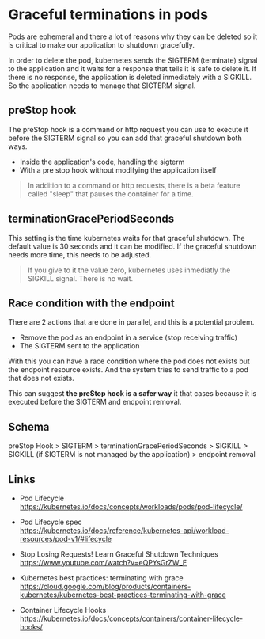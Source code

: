 # Graceful terminations in pods

Pods are ephemeral and there a lot of reasons why they can be deleted so it is critical to make our application to shutdown gracefully.

In order to delete the pod, kubernetes sends the SIGTERM (terminate) signal to the application and it waits for a response that tells it is safe to delete it. If there is no response, the application is deleted inmediately with a SIGKILL.
So the application needs to manage that SIGTERM signal.

## preStop hook

The preStop hook is a command or http request you can use to execute it before the SIGTERM signal so you can add that graceful shutdown both ways.

- Inside the application's code, handling the sigterm
- With a pre stop hook without modifying the application itself

> In addition to a command or http requests, there is a beta feature called "sleep" that pauses the container for a time.

## terminationGracePeriodSeconds

This setting is the time kubernetes waits for that graceful shutdown. The default value is 30 seconds and it can be modified. If the graceful shutdown needs more time, this needs to be adjusted.

> If you give to it the value zero, kubernetes uses inmediatly the SIGKILL signal. There is no wait.

## Race condition with the endpoint

There are 2 actions that are done in parallel, and this is a potential problem.

- Remove the pod as an endpoint in a service (stop receiving traffic)
- The SIGTERM sent to the application

With this you can have a race condition where the pod does not exists but the endpoint resource exists. And the system tries to send traffic to a pod that does not exists.

This can suggest **the preStop hook is a safer way** it that cases because it is executed before the SIGTERM and endpoint removal.

## Schema

preStop Hook > SIGTERM > terminationGracePeriodSeconds > SIGKILL
                       > SIGKILL (if SIGTERM is not managed by the application)
             > endpoint removal

## Links

- Pod Lifecycle  
<https://kubernetes.io/docs/concepts/workloads/pods/pod-lifecycle/>

- Pod Lifecycle spec  
<https://kubernetes.io/docs/reference/kubernetes-api/workload-resources/pod-v1/#lifecycle>

- Stop Losing Requests! Learn Graceful Shutdown Techniques  
<https://www.youtube.com/watch?v=eQPYsGrZW_E>

- Kubernetes best practices: terminating with grace  
<https://cloud.google.com/blog/products/containers-kubernetes/kubernetes-best-practices-terminating-with-grace>

- Container Lifecycle Hooks  
<https://kubernetes.io/docs/concepts/containers/container-lifecycle-hooks/>
